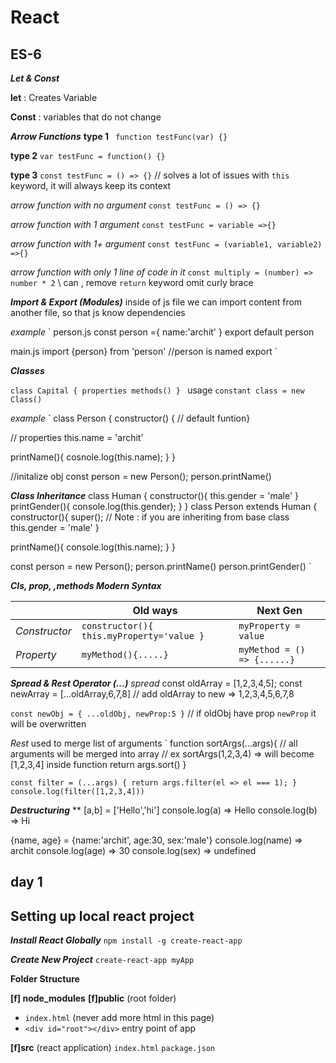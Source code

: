 
# React

  

## ES-6

***Let & Const***

**let** : Creates Variable

**Const** : variables that do not change

  
***Arrow Functions***
**type 1**
` function testFunc(var) {}`

**type 2**
`var testFunc = function() {}`

**type 3**
`const testFunc = () => {}` // solves a lot of issues with `this` keyword, it will always keep its context
 

*arrow function with no argument*
`const testFunc = () => {}`

  

*arrow function with 1 argument*
`const testFunc = variable =>{}`

  

*arrow function with 1+ argument*
`const testFunc = (variable1, variable2) =>{}`

  

*arrow function with only 1 line of code in it*
`const multiply = (number) =>  number * 2`  \\ can , remove `return` keyword omit curly brace



***Import & Export (Modules)***
 inside of js file we can import content from another file, so that js know dependencies 

*example*
`
person.js
const person ={
    name:'archit'
}
export default person

main.js
import {person} from 'person'
//person is named export
`


***Classes***

`class Capital {
    properties
    methods()
}
`
usage 
`constant class = new Class()`

*example*
`
class Person {
    constructor() { // default funtion}

// properties
this.name = 'archit'

printName(){
    cosnole.log(this.name);
}
}

//initalize obj
const person = new Person();
person.printName()

***Class Inheritance***
class Human {
constructor(){
    this.gender = 'male'
}
printGender(){
    console.log(this.gender);
}
}
class Person extends Human {
constructor(){
    super(); // Note : if you are inheriting from base class
    this.gender = 'male'
}

printName(){
    console.log(this.name);
}
}

const person = new Person();
person.printName()
person.printGender()
`

***Cls, prop, ,methods Modern Syntax***

|  | Old ways| Next Gen | 
|--|--|--|
*Constructor*|`constructor(){ this.myProperty='value }`  | `myProperty = value`  ||
*Property*|`myMethod(){.....}`|`myMethod = () => {......}`|


***Spread & Rest Operator (...)***
*spread*
const oldArray = [1,2,3,4,5];
const newArray = [...oldArray,6,7,8] // add oldArray to new
=> 1,2,3,4,5,6,7,8


`const newObj = {
    ...oldObj,
    newProp:5
    }`
// if oldObj have prop `newProp` it will be overwritten

*Rest*
used to merge list of arguments
` function sortArgs(...args){
    // all arguments will be merged into array
    // ex sortArgs(1,2,3,4) => will become [1,2,3,4] inside function
    return args.sort()
}

`
const filter = (...args) {
    return args.filter(el => el === 1);
}
console.log(filter([1,2,3,4]))
`

***Destructuring***
**
[a,b] = ['Hello','hi']
console.log(a) => Hello
console.log(b) => Hi

{name, age} = {name:'archit', age:30, sex:'male'}
console.log(name) => archit
console.log(age) => 30
console.log(sex) => undefined

## day 1


## **Setting up local react project**
 

***Install React Globally***
`npm install -g create-react-app`

  

***Create New Project***
`create-react-app myApp`

  

**Folder Structure**

**[f] node_modules**
**[f]public** (root folder)
- `index.html` (never add more html in this page)
- `<div id="root"></div>` entry point of app

**[f]src** (react application)
	`index.html`
    `package.json`
